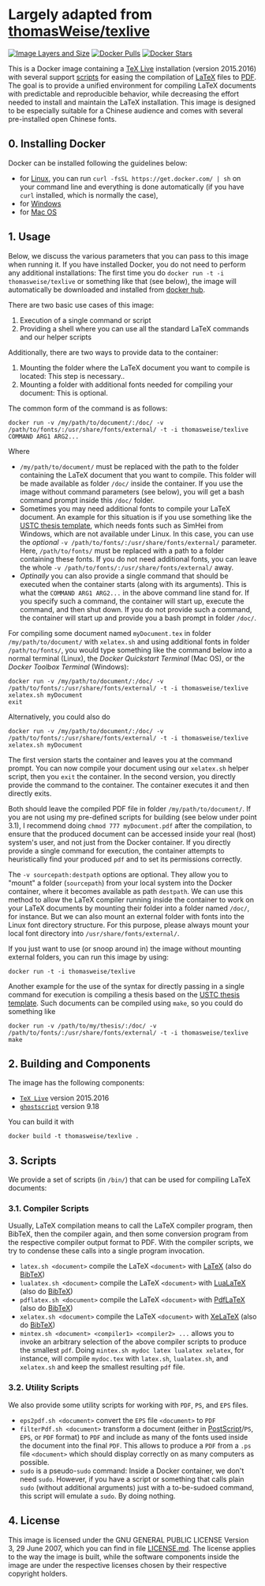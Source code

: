 # Largely adapted from [thomasWeise/texlive](https://hub.docker.com/r/thomasweise/texlive/)

[![Image Layers and Size](https://imagelayers.io/badge/thomasweise/texlive:latest.svg)](https://imagelayers.io/?images=thomasweise%2Ftexlive:latest)
[![Docker Pulls](https://img.shields.io/docker/pulls/thomasweise/texlive.svg)](https://hub.docker.com/r/thomasweise/texlive/)
[![Docker Stars](https://img.shields.io/docker/stars/thomasweise/texlive.svg)](https://hub.docker.com/r/thomasweise/texlive/)

This is a Docker image containing a [TeX Live](https://en.wikipedia.org/wiki/TeX_Live) installation (version 2015.2016) with several support <a href="#user-content-3-scripts">scripts</a> for easing the compilation of [LaTeX](https://en.wikipedia.org/wiki/LaTeX) files to [PDF](https://en.wikipedia.org/wiki/Portable_Document_Format). The goal is to provide a unified environment for compiling LaTeX documents with predictable and reproducible behavior, while decreasing the effort needed to install and maintain the LaTeX installation. This image is designed to be especially suitable for a Chinese audience and comes with several pre-installed open Chinese fonts. 

## 0. Installing Docker

Docker can be installed following the guidelines below:

* for [Linux](https://docs.docker.com/linux/step_one/), you can run  `curl -fsSL https://get.docker.com/ | sh` on your command line and everything is done automatically (if you have `curl` installed, which is normally the case),
* for [Windows](https://docs.docker.com/windows/step_one/)
* for [Mac OS](https://docs.docker.com/mac/step_one/)

## 1. Usage

Below, we discuss the various parameters that you can pass to this image when running it. If you have installed Docker, you do not need to perform any additional installations: The first time you do `docker run -t -i thomasweise/texlive` or something like that (see below), the image will automatically be downloaded and installed from [docker hub](https://hub.docker.com/).

There are two basic use cases of this image:

1. Execution of a single command or script
2. Providing a shell where you can use all the standard LaTeX commands and our helper scripts 

Additionally, there are two ways to provide data to the container:

1. Mounting the folder where the LaTeX document you want to compile is located: This step is necessary..
2. Mounting a folder with additional fonts needed for compiling your document: This is optional.

The common form of the command is as follows:

    docker run -v /my/path/to/document/:/doc/ -v /path/to/fonts/:/usr/share/fonts/external/ -t -i thomasweise/texlive COMMAND ARG1 ARG2...
    
Where

* `/my/path/to/document/` must be replaced with the path to the folder containing the LaTeX document that you want to compile. This folder will be made available as folder `/doc/` inside the container. If you use the image without command parameters (see below), you will get a bash command prompt inside this `/doc/` folder.
* Sometimes you may need additional fonts to compile your LaTeX document. An example for this situation is if you use something like the [USTC thesis template](https://github.com/ustctug/ustcthesis), which needs fonts such as SimHei from Windows, which are not available under Linux. In this case, you can use the *optional* `-v /path/to/fonts/:/usr/share/fonts/external/` parameter. Here, `/path/to/fonts/` must be replaced with a path to a folder containing these fonts. If you do not need additional fonts, you can leave the whole `-v /path/to/fonts/:/usr/share/fonts/external/` away.
* *Optinally* you can also provide a single command that should be executed when the container starts (along with its arguments). This is what the `COMMAND ARG1 ARG2...` in the above command line stand for. If you specify such a command, the container will start up, execute the command, and then shut down. If you do not provide such a command, the container will start up and provide you a bash prompt in folder `/doc/`.

For compiling some document named `myDocument.tex` in folder `/my/path/to/document/` with `xelatex.sh` and using additional fonts in folder `/path/to/fonts/`, you would type something like the command below into a normal terminal (Linux), the *Docker Quickstart Terminal* (Mac OS), or the *Docker Toolbox Terminal* (Windows):

    docker run -v /my/path/to/document/:/doc/ -v /path/to/fonts/:/usr/share/fonts/external/ -t -i thomasweise/texlive
    xelatex.sh myDocument
    exit
    
Alternatively, you could also do

    docker run -v /my/path/to/document/:/doc/ -v /path/to/fonts/:/usr/share/fonts/external/ -t -i thomasweise/texlive xelatex.sh myDocument
    
The first version starts the container and leaves you at the command prompt. You can now compile your document using our `xelatex.sh` helper script, then you `exit` the container. In the second version, you directly provide the command to the container. The container executes it and then directly exits.
  
Both should leave the compiled PDF file in folder `/my/path/to/document/`. If you are not using my pre-defined scripts for building (see below under point 3.1), I recommend doing `chmod 777 myDocument.pdf` after the compilation, to ensure that the produced document can be accessed inside your real (host) system's user, and not just from the Docker container. If you directly provide a single command for execution, the container attempts to heuristically find your produced `pdf` and to set its permissions correctly. 

The `-v sourcepath:destpath` options are optional. They allow you to "mount" a folder (`sourcepath`) from your local system into the Docker container, where it becomes available as path `destpath`. We can use this method to allow the LaTeX compiler running inside the container to work on your LaTeX documents by mounting their folder into a folder named `/doc/`, for instance. But we can also mount an external folder with fonts into the Linux font directory structure. For this purpose, please always mount your local font directory into `/usr/share/fonts/external/`. 

If you just want to use (or snoop around in) the image without mounting external folders, you can run this image by using:

    docker run -t -i thomasweise/texlive

Another example for the use of the syntax for directly passing in a single command for execution is compiling a thesis based on the [USTC thesis template](https://github.com/ustctug/ustcthesis). Such documents can be compiled using `make`, so you could do something like

    docker run -v /path/to/my/thesis/:/doc/ -v /path/to/fonts/:/usr/share/fonts/external/ -t -i thomasweise/texlive make

## 2. Building and Components

The image has the following components:

- [`TeX Live`](http://www.tug.org/texlive/) version 2015.2016
- [`ghostscript`](http://ghostscript.com/) version 9.18

You can build it with

    docker build -t thomasweise/texlive .

## 3. Scripts

We provide a set of scripts (in `/bin/`) that can be used for compiling LaTeX documents:

### 3.1. Compiler Scripts

Usually, LaTeX compilation means to call the LaTeX compiler program, then BibTeX, then the compiler again, and then some conversion program from the respective compiler output format to PDF. With the compiler scripts, we try to condense these calls into a single program invocation.

- `latex.sh <document>` compile the LaTeX `<document>` with [LaTeX](https://en.wikipedia.org/wiki/LaTeX) (also do [BibTeX](https://en.wikipedia.org/wiki/BibTeX))
- `lualatex.sh <document>` compile the LaTeX `<document>` with [LuaLaTeX](https://en.wikipedia.org/wiki/LuaTeX) (also do [BibTeX](https://en.wikipedia.org/wiki/BibTeX))
- `pdflatex.sh <document>` compile the LaTeX `<document>` with [PdfLaTeX](https://en.wikipedia.org/wiki/pdfTeX) (also do [BibTeX](https://en.wikipedia.org/wiki/BibTeX))
- `xelatex.sh <document>` compile the LaTeX `<document>` with [XeLaTeX](https://en.wikipedia.org/wiki/XeLaTeX) (also do [BibTeX](https://en.wikipedia.org/wiki/BibTeX))
- `mintex.sh <document> <compiler1> <compiler2> ...` allows you to invoke an arbitrary selection of the above compiler scripts to produce the smallest `pdf`. Doing `mintex.sh mydoc latex lualatex xelatex`, for instance, will compile `mydoc.tex` with `latex.sh`, `lualatex.sh`, and `xelatex.sh` and keep the smallest resulting `pdf` file.

### 3.2. Utility Scripts

We also provide some utility scripts for working with `PDF`, `PS`, and `EPS` files.

- `eps2pdf.sh <document>` convert the `EPS` file `<document>` to `PDF`
- `filterPdf.sh <document>` transform a document (either in [PostScript](https://en.wikipedia.org/wiki/PostScript)/`PS`, `EPS`, or `PDF` format) to `PDF` and include as many of the fonts used inside the document into the final `PDF`. This allows to produce a `PDF` from a `.ps` file `<document>` which should display correctly on as many computers as possible. 
- `sudo` is a pseudo-`sudo` command: Inside a Docker container, we don't need `sudo`. However, if you have a script or something that calls plain `sudo` (without additional arguments) just with a to-be-sudoed command, this script will emulate a `sudo`. By doing nothing.

## 4. License

This image is licensed under the GNU GENERAL PUBLIC LICENSE Version 3, 29 June 2007, which you can find in file [LICENSE.md](https://github.com/thomasWeise/docker-texlive/blob/master/LICENSE.md). The license applies to the way the image is built, while the software components inside the image are under the respective licenses chosen by their respective copyright holders.
